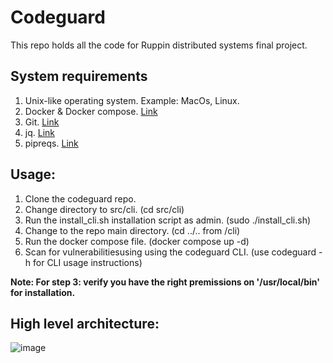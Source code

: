 # Codeguard

This repo holds all the code for Ruppin distributed systems final project.

## System requirements

1. Unix-like operating system. Example: MacOs, Linux.
2. Docker & Docker compose. [Link](https://www.docker.com/)
3. Git. [Link](https://git-scm.com/)
4. jq. [Link](https://stedolan.github.io/jq/)
5. pipreqs. [Link](https://pypi.org/project/pipreqs/)

## Usage:

1. Clone the codeguard repo.
2. Change directory to src/cli. (cd src/cli)
3. Run the install_cli.sh installation script as admin. (sudo ./install_cli.sh)
4. Change to the repo main directory. (cd ../.. from /cli)
5. Run the docker compose file. (docker compose up -d)
6. Scan for vulnerabilitiesusing using the codeguard CLI. (use codeguard -h for CLI usage instructions)

**Note: For step 3: verify you have the right premissions on '/usr/local/bin' for installation.**

## High level architecture:

![image](https://user-images.githubusercontent.com/82441934/202120826-42602753-1bea-448e-b46b-06102022dd7b.png)
